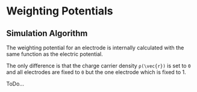 # Weighting Potentials

## Simulation Algorithm

The weighting potential for an electrode is internally calculated with the same function as the electric potential.

The only difference is that the charge carrier density ``ρ(\vec{r})`` is set to `0`
and all electrodes are fixed to `0` but the one electrode which is fixed to 1.

ToDo...